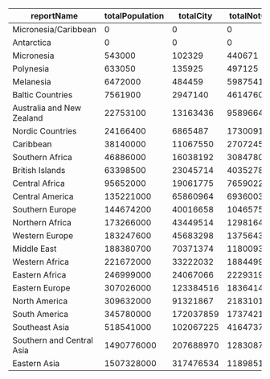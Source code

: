 | reportName | totalPopulation | totalCity | totalNotCity | percentageCity | percentageNotCity |
| --- | --- | --- | --- | --- | --- |
| Micronesia/Caribbean | 0 | 0 | 0 | 0.0% | 0.0% |
| Antarctica | 0 | 0 | 0 | 0.0% | 0.0% |
| Micronesia | 543000 | 102329 | 440671 | 18.85% | 81.15% |
| Polynesia | 633050 | 135925 | 497125 | 21.47% | 78.53% |
| Melanesia | 6472000 | 484459 | 5987541 | 7.49% | 92.51% |
| Baltic Countries | 7561900 | 2947140 | 4614760 | 38.97% | 61.03% |
| Australia and New Zealand | 22753100 | 13163436 | 9589664 | 57.85% | 42.15% |
| Nordic Countries | 24166400 | 6865487 | 17300913 | 28.41% | 71.59% |
| Caribbean | 38140000 | 11067550 | 27072450 | 29.02% | 70.98% |
| Southern Africa | 46886000 | 16038192 | 30847808 | 34.21% | 65.79% |
| British Islands | 63398500 | 23045714 | 40352786 | 36.35% | 63.65% |
| Central Africa | 95652000 | 19061775 | 76590225 | 19.93% | 80.07% |
| Central America | 135221000 | 65860964 | 69360036 | 48.71% | 51.29% |
| Southern Europe | 144674200 | 40016658 | 104657542 | 27.66% | 72.34% |
| Northern Africa | 173266000 | 43449514 | 129816486 | 25.08% | 74.92% |
| Western Europe | 183247600 | 45683298 | 137564302 | 24.93% | 75.07% |
| Middle East | 188380700 | 70371374 | 118009326 | 37.36% | 62.64% |
| Western Africa | 221672000 | 33222032 | 188449968 | 14.99% | 85.01% |
| Eastern Africa | 246999000 | 24067066 | 222931934 | 9.74% | 90.26% |
| Eastern Europe | 307026000 | 123384516 | 183641484 | 40.19% | 59.81% |
| North America | 309632000 | 91321867 | 218310133 | 29.49% | 70.51% |
| South America | 345780000 | 172037859 | 173742141 | 49.75% | 50.25% |
| Southeast Asia | 518541000 | 102067225 | 416473775 | 19.68% | 80.32% |
| Southern and Central Asia | 1490776000 | 207688970 | 1283087030 | 13.93% | 86.07% |
| Eastern Asia | 1507328000 | 317476534 | 1189851466 | 21.06% | 78.94% |

